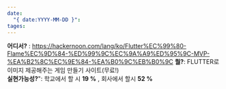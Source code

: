 ```yaml
---
date:
  "{ date:YYYY-MM-DD }": 
tages:
---
```

**어디서?** :   https://hackernoon.com/lang/ko/Flutter%EC%99%80-Flame%EC%9D%84-%ED%99%9C%EC%9A%A9%ED%95%9C-MVP-%EA%B2%8C%EC%9E%84-%EA%B0%9C%EB%B0%9C
**뭘?**:   FLUTTER로 이미지 제공해주는 게임 만들기 사이트(무료!)   
**실현가능성?**": 학교에서 할 시 **19 %** , 회사에서 할시 **52 %**
